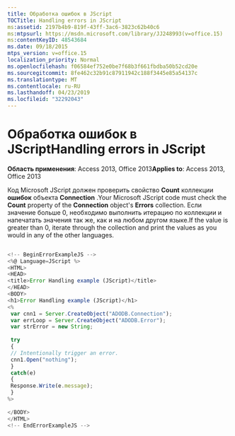 ```yaml
---
title: Обработка ошибок в JScript
TOCTitle: Handling errors in JScript
ms:assetid: 2197b4b9-819f-43ff-3ac6-3823c62b40c6
ms:mtpsurl: https://msdn.microsoft.com/library/JJ248993(v=office.15)
ms:contentKeyID: 48543684
ms.date: 09/18/2015
mtps_version: v=office.15
localization_priority: Normal
ms.openlocfilehash: f06584ef752e0be7f68b3f661fbdba50b52cd20e
ms.sourcegitcommit: 8fe462c32b91c87911942c188f3445e85a54137c
ms.translationtype: MT
ms.contentlocale: ru-RU
ms.lasthandoff: 04/23/2019
ms.locfileid: "32292043"
---
```

# <a name="handling-errors-in-jscript"></a><span data-ttu-id="4a1e7-102">Обработка ошибок в JScript</span><span class="sxs-lookup"><span data-stu-id="4a1e7-102">Handling errors in JScript</span></span>


<span data-ttu-id="4a1e7-103">**Область применения**: Access 2013, Office 2013</span><span class="sxs-lookup"><span data-stu-id="4a1e7-103">**Applies to**: Access 2013, Office 2013</span></span>

<span data-ttu-id="4a1e7-104">Код Microsoft JScript должен проверить свойство **Count** коллекции **ошибок** объекта **Connection** .</span><span class="sxs-lookup"><span data-stu-id="4a1e7-104">Your Microsoft JScript code must check the **Count** property of the **Connection** object's **Errors** collection.</span></span> <span data-ttu-id="4a1e7-105">Если значение больше 0, необходимо выполнить итерацию по коллекции и напечатать значения так же, как и на любом другом языке.</span><span class="sxs-lookup"><span data-stu-id="4a1e7-105">If the value is greater than 0, iterate through the collection and print the values as you would in any of the other languages.</span></span>

```javascript 
 
<!-- BeginErrorExampleJS --> 
<%@ Language=JScript %> 
<HTML> 
<HEAD> 
<title>Error Handling example (JScript)</title> 
</HEAD> 
<BODY> 
<h1>Error Handling example (JScript)</h1> 
<% 
 var cnn1 = Server.CreateObject("ADODB.Connection"); 
 var errLoop = Server.CreateObject("ADODB.Error"); 
 var strError = new String; 
 
 try 
 { 
 // Intentionally trigger an error. 
 cnn1.Open("nothing"); 
 } 
 catch(e) 
 { 
 Response.Write(e.message); 
 } 
%> 
 
</BODY> 
</HTML> 
<!-- EndErrorExampleJS --> 
```

